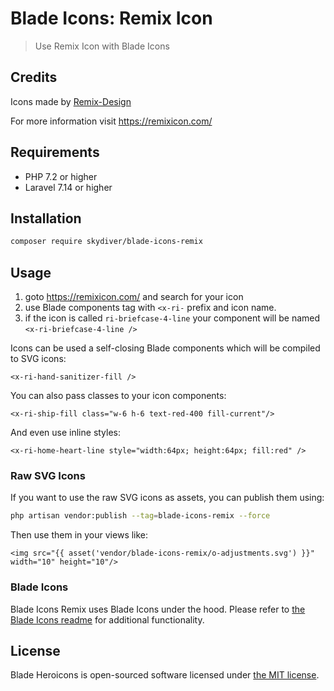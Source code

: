 # Blade Icons: Remix Icon
> Use Remix Icon with Blade Icons

## Credits
Icons made by [Remix-Design](https://github.com/Remix-Design/remixicon)

For more information visit https://remixicon.com/

## Requirements
- PHP 7.2 or higher
- Laravel 7.14 or higher

## Installation
```bash
composer require skydiver/blade-icons-remix
```

## Usage
1. goto https://remixicon.com/ and search for your icon
2. use Blade components tag with `<x-ri-` prefix and icon name.
3. if the icon is called `ri-briefcase-4-line` your component will be named `<x-ri-briefcase-4-line />`

Icons can be used a self-closing Blade components which will be compiled to SVG icons:
```blade
<x-ri-hand-sanitizer-fill />
```

You can also pass classes to your icon components:

```blade
<x-ri-ship-fill class="w-6 h-6 text-red-400 fill-current"/>
```

And even use inline styles:
```blade
<x-ri-home-heart-line style="width:64px; height:64px; fill:red" />
```

### Raw SVG Icons
If you want to use the raw SVG icons as assets, you can publish them using:
```bash
php artisan vendor:publish --tag=blade-icons-remix --force
```

Then use them in your views like:
```blade
<img src="{{ asset('vendor/blade-icons-remix/o-adjustments.svg') }}" width="10" height="10"/>
```

### Blade Icons
Blade Icons Remix uses Blade Icons under the hood. Please refer to [the Blade Icons readme](https://github.com/blade-ui-kit/blade-icons) for additional functionality.

## License
Blade Heroicons is open-sourced software licensed under [the MIT license](LICENSE.md).
